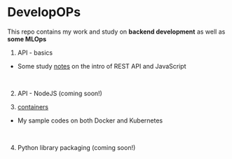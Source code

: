 # DevelopOPs
 This repo contains my work and study on **backend development** as well as **some MLOps**
 <br>
 
1. API - basics
- Some study [notes](https://docs.google.com/document/d/10yWzdbcHFrEOKyhqmM6En-Fas7g_U5GV1ZBJpVbvN_c/edit?usp=sharing) on the intro of REST API and JavaScript
<br>

2. API - NodeJS (coming soon!)

3. [containers](https://github.com/daywatch/DevelopOPs/tree/main/docker_and_kubernetes)
- My sample codes on both Docker and Kubernetes
<br>

4. Python library packaging (coming soon!)
<br>